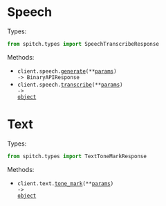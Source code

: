 # Speech

Types:

```python
from spitch.types import SpeechTranscribeResponse
```

Methods:

- <code title="post /v1/speech">client.speech.<a href="./src/spitch/resources/speech.py">generate</a>(\*\*<a href="src/spitch/types/speech_generate_params.py">params</a>) -> BinaryAPIResponse</code>
- <code title="post /v1/transcriptions">client.speech.<a href="./src/spitch/resources/speech.py">transcribe</a>(\*\*<a href="src/spitch/types/speech_transcribe_params.py">params</a>) -> <a href="./src/spitch/types/speech_transcribe_response.py">object</a></code>

# Text

Types:

```python
from spitch.types import TextToneMarkResponse
```

Methods:

- <code title="post /v1/diacritics">client.text.<a href="./src/spitch/resources/text.py">tone_mark</a>(\*\*<a href="src/spitch/types/text_tone_mark_params.py">params</a>) -> <a href="./src/spitch/types/text_tone_mark_response.py">object</a></code>
